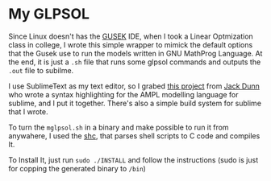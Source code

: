 # My GLPSOL
Since Linux doesn't has the [GUSEK](http://gusek.sourceforge.net/gusek.html) IDE, when I took a Linear Optmization class in college, I wrote this simple wrapper to mimick the default options that the Gusek use to run the models written in GNU MathProg Language. At the end, it is just a `.sh` file that runs some glpsol commands and outputs the `.out` file to subilme. 

I use SublimeText as my text editor, so I grabed [this project](https://github.com/jackdunnnz/sublime-ampl) from [Jack Dunn](https://github.com/JackDunnNZ) who wrote a syntax highlighting for the AMPL modelling language for sublime, and I put it together. There's also a simple build system for sublime  that I wrote. 

To turn the `mglpsol.sh` in a binary and make possible to run it from anywahere, I used the [shc](https://github.com/neurobin/shc), that parses shell scripts to C code and compiles It.

To Install It, just run `sudo ./INSTALL` and follow the instructions (sudo is just for copping the generated binary to `/bin`)
